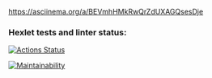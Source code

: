 https://asciinema.org/a/BEVmhHMkRwQrZdUXAGQsesDje

### Hexlet tests and linter status:
[![Actions Status](https://github.com/1et0/java-project-61/workflows/hexlet-check/badge.svg)](https://github.com/1et0/java-project-61/actions)

[![Maintainability](https://api.codeclimate.com/v1/badges/ee27e4744dc806322dc9/maintainability)](https://codeclimate.com/github/1et0/java-project-61/maintainability)
